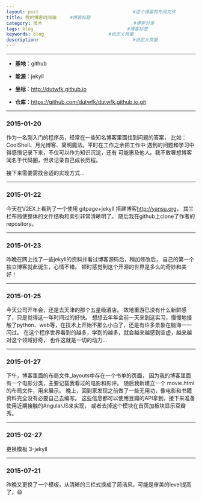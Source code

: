 ```yaml
---
layout: post                                   #这个博客的布局文件
title: 我的博客时间轴     #博客标题
category: 技术                                  #博客分类
tags: blog                                   #博客标签
keywords: blog                        #自定义常量
description:                                   #自定义常量
---
```


***

* **基地**：github

* **能源**：jekyll

* **坐标**：<http://dutwfk.github.io>

* **仓库**：<https://github.com/dutwfk/dutwfk.github.io.git>

***

### 2015-01-20

作为一名刚入门的程序员，经常在一些知名博客里面找到问题的答案，
比如：CoolShell、月光博客、简明魔法。平时在工作之余把工作中
遇到的问题和学习中得感悟记录下来，不仅可以作为知识沉淀，还有
可能惠及他人。我不敢奢想博客闻名于代码圈，但求记录自己成长历程。

接下来需要需找合适的实现方式...

***

### 2015-01-22

今天在V2EX上看到了一个使用 gitpage+jekyll 搭建博客<http://yansu.org>，
其三栏布局使整体的文件结构和索引非常清晰明了。
随后我在github上clone了作者的repository。

***

### 2015-01-23

昨晚在网上找了一些jekyll的资料并看过博客源码后，稍加修改后，
自己的第一个独立博客就此诞生，心情不错。
顿时感觉到这个开源的世界是多么的奇妙和美好！

***

### 2015-01-25

今天公司开年会，还是去天津的那个五星级酒店。
故地重游已没有什么新鲜感了，只是觉得这一年时间过的好快。
想想去年年会前一天来到这实习，慢慢地接触了python、web等，在技术上开始不那么小白了，还是有许多景象在脑海一一闪过。
在这个程序世界看到的越多，学到的越多，就会越来越感到空虚，越来越对这个领域好奇，
也许这就是一切的动力...

***

### 2015-01-27

下午，博客里面的布局文件_layouts中存在一个书单的页面，
因为我的博客里面有一个电影分类，主要记载我看过的电影和影评。
随后我新建立一个 movie.html 的布局文件，用来展示。
晚上，回到家发现之前做了一些无用功，像电影和书籍资料完全没有必要自己去编写。
这些信息都可以使用豆瓣的API拿到，接下来准备使用近期接触的AngularJS来实现，
或者去掉这个模块在首页加板块显示豆瓣秀。

***

### 2015-02-27

更换模板 3-jekyll

***

### 2015-07-21

昨晚又更换了一个模板，从清晰的三栏式换成了简洁风，可能是审美的level提高了，😄